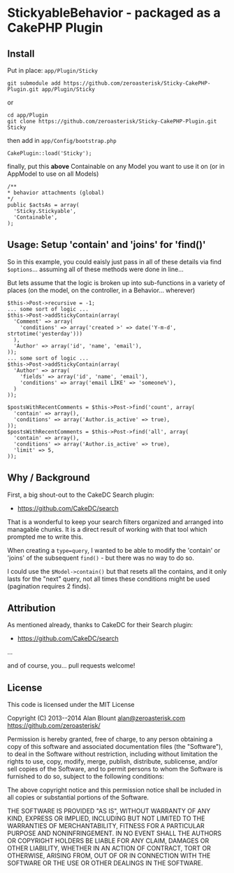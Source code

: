 # StickyableBehavior - packaged as a CakePHP Plugin


## Install

Put in place: `app/Plugin/Sticky`

    git submodule add https://github.com/zeroasterisk/Sticky-CakePHP-Plugin.git app/Plugin/Sticky

or

    cd app/Plugin
    git clone https://github.com/zeroasterisk/Sticky-CakePHP-Plugin.git Sticky

then add in `app/Config/bootstrap.php`

    CakePlugin::load('Sticky');

finally, put this **above** Containable on any Model you want to use it on
(or in AppModel to use on all Models)

    /**
    * behavior attachments (global)
    */
    public $actsAs = array(
      'Sticky.Stickyable',
      'Containable',
    );

## Usage: Setup 'contain' and 'joins' for 'find()'

So in this example, you could eaisly just pass in all of these details via find
`$options`... assuming all of these methods were done in line...

But lets assume that the logic is broken up into sub-functions in a variety of
places (on the model, on the controller, in a Behavior... wherever)

    $this->Post->recursive = -1;
    ... some sort of logic ...
    $this->Post->addStickyContain(array(
      'Comment' => array(
        'conditions' => array('created >' => date('Y-m-d', strtotime('yesterday')))
      ),
      'Author' => array('id', 'name', 'email'),
    ));
    ... some sort of logic ...
    $this->Post->addStickyContain(array(
      'Author' => array(
        'fields' => array('id', 'name', 'email'),
        'conditions' => array('email LIKE' => 'someone%'),
      )
    ));

    $postsWithRecentComments = $this->Post->find('count', array(
      'contain' => array(),
      'conditions' => array('Author.is_active' => true),
    ));
    $postsWithRecentComments = $this->Post->find('all', array(
      'contain' => array(),
      'conditions' => array('Author.is_active' => true),
      'limit' => 5,
    ));



## Why / Background

First, a big shout-out to the CakeDC Search plugin:

* https://github.com/CakeDC/search

That is a wonderful to keep your search filters organized and arranged into
managable chunks.  It is a direct result of working with that tool which
prompted me to write this.

When creating a `type=query`, I wanted to be able to modify the 'contain' or 'joins'
of the subsequent `find()` - but there was no way to do so.

I could use the `$Model->contain()` but that resets all the contains, and it
only lasts for the "next" query, not all times these conditions might be used
(pagination requires 2 finds).

## Attribution

As mentioned already, thanks to CakeDC for their Search plugin:

* https://github.com/CakeDC/search

...

and of course, you... pull requests welcome!

## License

This code is licensed under the MIT License


Copyright (C) 2013--2014 Alan Blount <alan@zeroasterisk.com> https://github.com/zeroasterisk/

Permission is hereby granted, free of charge, to any person obtaining a copy of
this software and associated documentation files (the "Software"), to deal in
the Software without restriction, including without limitation the rights to
use, copy, modify, merge, publish, distribute, sublicense, and/or sell copies
of the Software, and to permit persons to whom the Software is furnished to do
so, subject to the following conditions:

The above copyright notice and this permission notice shall be included in all
copies or substantial portions of the Software.

THE SOFTWARE IS PROVIDED "AS IS", WITHOUT WARRANTY OF ANY KIND, EXPRESS OR
IMPLIED, INCLUDING BUT NOT LIMITED TO THE WARRANTIES OF MERCHANTABILITY,
FITNESS FOR A PARTICULAR PURPOSE AND NONINFRINGEMENT. IN NO EVENT SHALL THE
AUTHORS OR COPYRIGHT HOLDERS BE LIABLE FOR ANY CLAIM, DAMAGES OR OTHER
LIABILITY, WHETHER IN AN ACTION OF CONTRACT, TORT OR OTHERWISE, ARISING FROM,
OUT OF OR IN CONNECTION WITH THE SOFTWARE OR THE USE OR OTHER DEALINGS IN THE
SOFTWARE.

